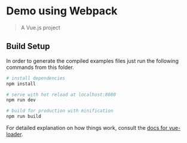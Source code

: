 # Demo using Webpack

> A Vue.js project

## Build Setup

In order to generate the compiled examples files just run the following commands from this folder.

``` bash
# install dependencies
npm install

# serve with hot reload at localhost:8080
npm run dev

# build for production with minification
npm run build
```

For detailed explanation on how things work, consult the [docs for vue-loader](http://vuejs.github.io/vue-loader).
